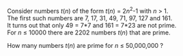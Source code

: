 <p>Consider numbers <var>t</var>(<var>n</var>) of the form <var>t</var>(<var>n</var>) = 2<var>n</var><sup>2</sup>-1 with <var>n</var> &gt; 1.<br />
The first such numbers are 7, 17, 31, 49, 71, 97, 127 and 161.<br />
It turns out that only 49 = 7*7 and 161 = 7*23 are not prime.<br />
For <var>n</var> ≤ 10000 there are 2202 numbers <var>t</var>(<var>n</var>)  that are prime.</p>

<p>How many numbers <var>t</var>(<var>n</var>) are prime for <var>n</var> ≤ 50,000,000 ?</p>


